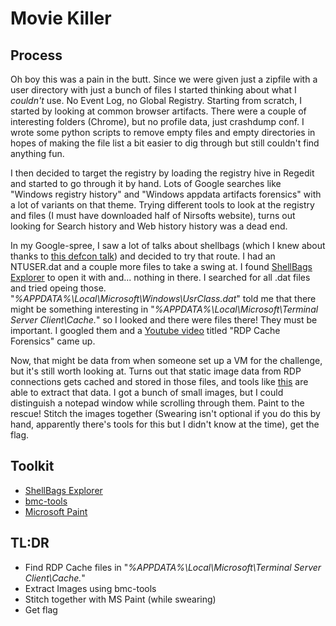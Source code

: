 # Movie Killer #

## Process ##

Oh boy this was a pain in the butt. Since we were given just a zipfile with a user directory with just a bunch of files I started thinking 
about what I _couldn't_ use. No Event Log, no Global Registry. Starting from scratch, I started by looking at common 
browser artifacts. There were a couple of interesting folders (Chrome), but no profile data, just crashdump conf. I wrote 
some python scripts to remove empty files and empty directories in hopes of making the file list a bit easier to dig 
through but still couldn't find anything fun. 

I then decided to target the registry by loading the registry hive in 
Regedit and started to go through it by hand. Lots of Google searches like "Windows registry history" and 
"Windows appdata artifacts forensics" with a lot of variants on that theme. Trying different tools to look at the 
registry and files (I must have downloaded half of Nirsofts website), turns out looking for Search history and Web 
history history was a dead end. 

In my Google-spree, I saw a lot of talks about shellbags (which I knew about thanks to 
[this defcon talk](https://www.youtube.com/watch?v=NG9Cg_vBKOg)) and decided to try that route. I had an NTUSER.dat and 
a couple more files to take a swing at. I found [ShellBags Explorer](https://ericzimmerman.github.io/#!index.md) to open it 
with and... nothing in there. I searched for all .dat files and tried opeing those. 
"_%APPDATA%\Local\Microsoft\Windows\UsrClass.dat_" told me that there might be something interesting in 
"_%APPDATA%\Local\Microsoft\Terminal Server Client\Cache._" so I looked and there were files there! They must be 
important. I googled them and a [Youtube video](https://www.youtube.com/watch?v=NnEOk5-Dstw) titled 
"RDP Cache Forensics" came up.

Now, that might be data from when someone set up a VM for the challenge, but it's still worth looking at.
Turns out that static image data from RDP connections gets cached and stored in those files, and tools like 
[this](https://github.com/ANSSI-FR/bmc-tools) are able to extract that data. I got a bunch of small images, but I could 
distinguish a notepad window while scrolling through them. Paint to the rescue! Stitch the images together (Swearing 
isn't optional if you do this by hand, apparently there's tools for this but I didn't know at the time), get the flag.

## Toolkit ##

- [ShellBags Explorer](https://ericzimmerman.github.io/#!index.md)
- [bmc-tools](https://github.com/ANSSI-FR/bmc-tools)
- [Microsoft Paint](paint.exe)

## TL:DR ##
- Find RDP Cache files in "_%APPDATA%\Local\Microsoft\Terminal Server Client\Cache._"
- Extract Images using bmc-tools
- Stitch together with MS Paint (while swearing)
- Get flag
